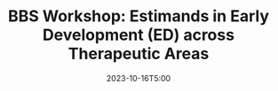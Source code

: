 ---
# Documentation: https://wowchemy.com/docs/managing-content/
type: webinar
title: "BBS Workshop: Estimands in Early Development (ED) across Therapeutic Areas"
url_freeregister: https://baselbiometrics.github.io/home/docs/upcoming/20231016/agenda.pdf
date: 2023-10-16T5:00
all_day: false
speaker: ""
---